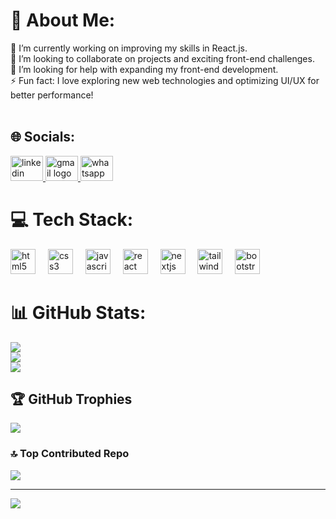 # 💫 About Me:
🔭 I’m currently working on improving my skills in React.js.<br>👯 I’m looking to collaborate on projects and exciting front-end challenges.<br>🤝 I’m looking for help with expanding my front-end development.<br>⚡ Fun fact: I love exploring new web technologies and optimizing UI/UX for better performance!<br><br>


## 🌐 Socials:
<div align="left">
  <a href="https://www.linkedin.com/in/yh5" target="_blank">
    <img src="https://raw.githubusercontent.com/maurodesouza/profile-readme-generator/master/src/assets/icons/social/linkedin/default.svg" width="52" height="40" alt="linkedin logo"  />
  </a>
  <a href="mailto:youssefhany.2005.yh@gmail.com" target="_blank">
    <img src="https://raw.githubusercontent.com/maurodesouza/profile-readme-generator/master/src/assets/icons/social/gmail/default.svg" width="52" height="40" alt="gmail logo"  />
  </a>
  <a href="https://wa.me/qr/UET75FACE2XCH1" target="_blank">
    <img src="https://raw.githubusercontent.com/maurodesouza/profile-readme-generator/master/src/assets/icons/social/whatsapp/default.svg" width="52" height="40" alt="whatsapp logo"  />
  </a>
</div>

# 💻 Tech Stack:
<div align="left">
  <img src="https://cdn.jsdelivr.net/gh/devicons/devicon/icons/html5/html5-plain.svg" height="40" alt="html5 logo"  />
  <img width="12" />
  <img src="https://cdn.jsdelivr.net/gh/devicons/devicon/icons/css3/css3-plain.svg" height="40" alt="css3 logo"  />
  <img width="12" />
  <img src="https://cdn.jsdelivr.net/gh/devicons/devicon/icons/javascript/javascript-original.svg" height="40" alt="javascript logo"  />
  <img width="12" />
  <img src="https://cdn.jsdelivr.net/gh/devicons/devicon/icons/react/react-original.svg" height="40" alt="react logo"  />
  <img width="12" />
  <img src="https://cdn.jsdelivr.net/gh/devicons/devicon/icons/nextjs/nextjs-original.svg" height="40" alt="nextjs logo"  />
  <img width="12" />
  <img src="https://cdn.jsdelivr.net/gh/devicons/devicon/icons/tailwindcss/tailwindcss-original-wordmark.svg" height="40" alt="tailwindcss logo"  />
  <img width="12" />
  <img src="https://cdn.jsdelivr.net/gh/devicons/devicon/icons/bootstrap/bootstrap-original.svg" height="40" alt="bootstrap logo"  />
</div>

# 📊 GitHub Stats:
![](https://github-readme-stats.vercel.app/api?username=YoussefHany1&theme=shadow_green&hide_border=false&include_all_commits=false&count_private=false)<br/>
![](https://github-readme-streak-stats.herokuapp.com/?user=YoussefHany1&theme=shadow_green&hide_border=false)<br/>
![](https://github-readme-stats.vercel.app/api/top-langs/?username=YoussefHany1&theme=shadow_green&hide_border=false&include_all_commits=false&count_private=false&layout=compact)

## 🏆 GitHub Trophies
![](https://github-profile-trophy.vercel.app/?username=YoussefHany1&theme=gruvbox&no-frame=false&no-bg=true&margin-w=4)

### 🔝 Top Contributed Repo
![](https://github-contributor-stats.vercel.app/api?username=YoussefHany1&limit=5&theme=shadow_green&combine_all_yearly_contributions=true)

---
[![](https://visitcount.itsvg.in/api?id=YoussefHany1&icon=0&color=0)](https://visitcount.itsvg.in)

<!-- Proudly created with GPRM ( https://gprm.itsvg.in ) -->
